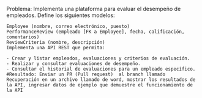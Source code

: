 Problema: Implementa una plataforma para evaluar el desempeño de empleados. Define los siguientes modelos:

    Employee (nombre, correo electrónico, puesto)
    PerformanceReview (empleado [FK a Employee], fecha, calificación, comentarios)
    ReviewCriteria (nombre, descripción)
    Implementa una API REST que permita:

    - Crear y listar empleados, evaluaciones y criterios de evaluación.
    - Realizar y consultar evaluaciones de desempeño.
    - Consultar el historial de evaluaciones para un empleado específico.
    #Resultado: Enviar un PR (Pull request)  al branch llamado Recuperación en un archivo llamado de word, mostrar los resultados de la API, ingresar datos de ejemplo que demuestre el funcionamiento de la API
